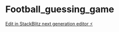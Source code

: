 # Football_guessing_game

[Edit in StackBlitz next generation editor ⚡️](https://stackblitz.com/~/github.com/munivinayk/Football_guessing_game)